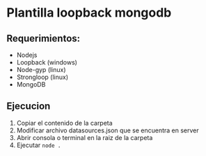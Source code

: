 # Plantilla loopback mongodb 
## Requerimientos:
* Nodejs
* Loopback (windows)
* Node-gyp (linux)
* Strongloop (linux)
* MongoDB
## Ejecucion
1. Copiar el contenido de la carpeta
2. Modificar archivo datasources.json que se encuentra en server
3. Abrir consola o terminal en la raiz de la carpeta
4. Ejecutar `node .`
